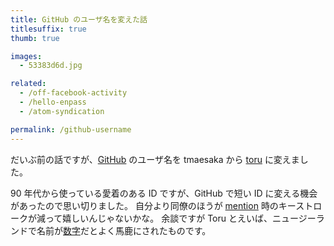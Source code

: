 ```yaml
---
title: GitHub のユーザ名を変えた話
titlesuffix: true
thumb: true

images:
  - 53383d6d.jpg

related:
  - /off-facebook-activity
  - /hello-enpass
  - /atom-syndication

permalink: /github-username
---
```


だいぶ前の話ですが、[GitHub](https://ja.wikipedia.org/wiki/GitHub) のユーザ名を tmaesaka から [toru](https://github.com/toru) に変えました。

90 年代から使っている愛着のある ID ですが、GitHub で短い ID に変える機会があったので思い切りました。
自分より同僚のほうが [mention](https://help.github.com/en/github/writing-on-github/basic-writing-and-formatting-syntax#mentioning-people-and-teams) 時のキーストロークが減って嬉しいんじゃないかな。
余談ですが Toru とえいば、ニュージーランドで名前が[数字](https://www.google.com/search?q=three+in+maori)だとよく馬鹿にされたものです。
